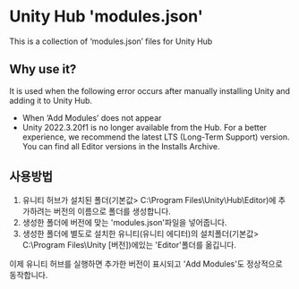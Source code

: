 # Unity Hub 'modules.json'
This is a collection of ‘modules.json’ files for Unity Hub

## Why use it?
It is used when the following error occurs after manually installing Unity and adding it to Unity Hub.
 
- When ‘Add Modules’ does not appear
- Unity 2022.3.20f1 is no longer available from the Hub. For a better experience, we recommend the latest LTS (Long-Term Support) version. You can find all Editor versions in the Installs Archive.

## 사용방법

1) 유니티 허브가 설치된 폴더(기본값> C:\Program Files\Unity\Hub\Editor)에 추가하려는 버전의 이름으로 폴더를 생성합니다.
2) 생성한 폴더에 버전에 맞는 'modules.json'파일을 넣어줍니다.
3) 생성한 폴더에 별도로 설치한 유니티(유니티 에디터)의 설치폴더(기본값> C:\Program Files\Unity [버전])에있는 'Editor'폴더를 옮깁니다.

이제 유니티 허브를 실행하면 추가한 버전이 표시되고 'Add Modules'도 정상적으로 동작합니다.